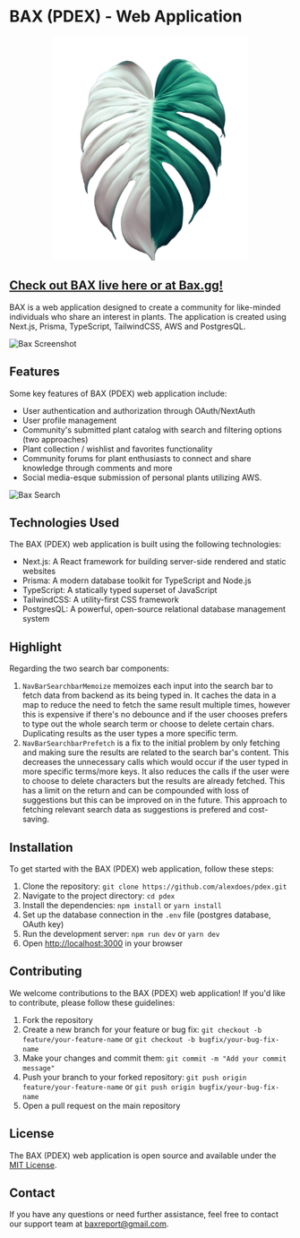 # BAX (PDEX) - Web Application

<!-- ![Bax Logo](/public/baxlogo.png){width=350, height=400, align:center} -->

<p align="center">
  <img src="/public/baxlogo.png" width="350" height="400">
</p>

## [Check out BAX live here or at Bax.gg!](https://bax.gg)

BAX is a web application designed to create a community for like-minded individuals who share an interest in plants. The application is created using Next.js, Prisma, TypeScript, TailwindCSS, AWS and PostgresQL.

![Bax Screenshot](/public/images/baxSS.png)

## Features

Some key features of BAX (PDEX) web application include:

- User authentication and authorization through OAuth/NextAuth
- User profile management
- Community's submitted plant catalog with search and filtering options (two approaches)
- Plant collection / wishlist and favorites functionality
- Community forums for plant enthusiasts to connect and share knowledge through comments and more
- Social media-esque submission of personal plants utilizing AWS.

![Bax Search](/public/images/baxSearch.png)

## Technologies Used

The BAX (PDEX) web application is built using the following technologies:

- Next.js: A React framework for building server-side rendered and static websites
- Prisma: A modern database toolkit for TypeScript and Node.js
- TypeScript: A statically typed superset of JavaScript
- TailwindCSS: A utility-first CSS framework
- PostgresQL: A powerful, open-source relational database management system

## Highlight

Regarding the two search bar components:

1. `NavBarSearchbarMemoize` memoizes each input into the search bar to fetch data from backend as its being typed in. It caches the data in a map to reduce the need to fetch the same result multiple times, however this is expensive if there's no debounce and if the user chooses prefers to type out the whole search term or choose to delete certain chars. Duplicating results as the user types a more specific term.
2. `NavBarSearchbarPrefetch` is a fix to the initial problem by only fetching and making sure the results are related to the search bar's content. This decreases the unnecessary calls which would occur if the user typed in more specific terms/more keys. It also reduces the calls if the user were to choose to delete characters but the results are already fetched. This has a limit on the return and can be compounded with loss of suggestions but this can be improved on in the future. This approach to fetching relevant search data as suggestions is prefered and cost-saving.

## Installation

To get started with the BAX (PDEX) web application, follow these steps:

1. Clone the repository: `git clone https://github.com/alexdoes/pdex.git`
2. Navigate to the project directory: `cd pdex`
3. Install the dependencies: `npm install` or `yarn install`
4. Set up the database connection in the `.env` file (postgres database, OAuth key)
5. Run the development server: `npm run dev` or `yarn dev`
6. Open [http://localhost:3000](http://localhost:3000) in your browser

## Contributing

We welcome contributions to the BAX (PDEX) web application! If you'd like to contribute, please follow these guidelines:

1. Fork the repository
2. Create a new branch for your feature or bug fix: `git checkout -b feature/your-feature-name` or `git checkout -b bugfix/your-bug-fix-name`
3. Make your changes and commit them: `git commit -m "Add your commit message"`
4. Push your branch to your forked repository: `git push origin feature/your-feature-name` or `git push origin bugfix/your-bug-fix-name`
5. Open a pull request on the main repository

## License

The BAX (PDEX) web application is open source and available under the [MIT License](https://opensource.org/licenses/MIT).

## Contact

If you have any questions or need further assistance, feel free to contact our support team at baxreport@gmail.com.

